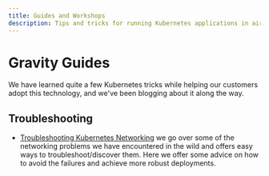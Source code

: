 ```yaml
---
title: Guides and Workshops
description: Tips and tricks for running Kubernetes applications in air-gapped and on-premise environments
---
```


# Gravity Guides

We have learned quite a few Kubernetes tricks while helping our customers adopt
this technology, and we've been blogging about it along the way.

## Troubleshooting

* [Troubleshooting Kubernetes Networking](https://gravitational.com/blog/troubleshooting-kubernetes-networking/)
  we go over some of the networking problems we have encountered in the wild
  and offers easy ways to troubleshoot/discover them. Here we offer some advice
  on how to avoid the failures and achieve more robust deployments.
